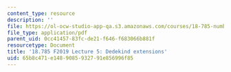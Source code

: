 ```yaml
---
content_type: resource
description: ''
file: https://ol-ocw-studio-app-qa.s3.amazonaws.com/courses/18-785-number-theory-i-fall-2019/65b8c471e1489085932791e856996f85_MIT18_785F19_lec5.pdf
file_type: application/pdf
parent_uid: 0cc41457-83fc-de21-f646-f683066b881f
resourcetype: Document
title: '18.785 F2019 Lecture 5: Dedekind extensions'
uid: 65b8c471-e148-9085-9327-91e856996f85
---
```

